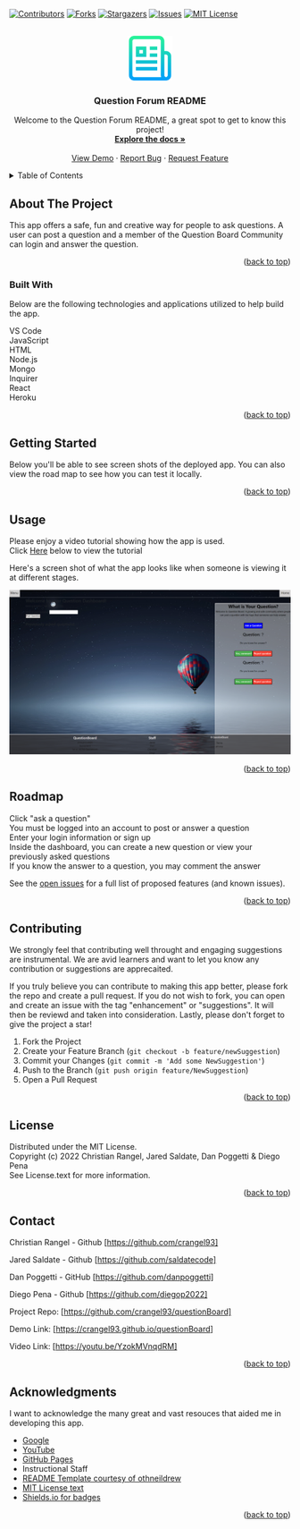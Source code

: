 <a name="readme-top"></a>

[![Contributors][contributors-shield]][contributors-url]
[![Forks][forks-shield]][forks-url]
[![Stargazers][stars-shield]][stars-url]
[![Issues][issues-shield]][issues-url]
[![MIT License][license-shield]][license-url]


<!-- PROJECT LOGO -->
<br />
<div align="center">
    <img src="./assets/css/images/logo.png" alt="Logo" width="80" height="80">

  <h3 align="center">Question Forum README</h3>

  <p align="center">
    Welcome to the Question Forum README, a great spot to get to know this project!
    <br />
    <a href="https://github.com/crangel93/questionBoard"><strong>Explore the docs »</strong></a>
    <br />
    <br />
    <a href="https://crangel93.github.io/questionBoard/">View Demo</a>
    ·
    <a href="https://github.com/crangel93/questionBoard/issues">Report Bug</a>
    ·
    <a href="https://github.com/crangel93/questionBoard/issues">Request Feature</a>
  </p>
</div>



<!-- TABLE OF CONTENTS -->
<details>
  <summary>Table of Contents</summary>
  <ol>
    <li>
      <a href="#about-the-project">About The Project</a>
      <ul>
        <li><a href="#built-with">Built With</a></li>
      </ul>
    </li>
    <li><a href="#getting-started">Getting Started</a></li>
    <li><a href="#usage">Usage</a></li>
    <li><a href="#roadmap">Roadmap</a></li>
    <li><a href="#contributing">Contributing</a></li>
    <li><a href="#license">License</a></li>
    <li><a href="#contact">Contact</a></li>
    <li><a href="#acknowledgments">Acknowledgments</a></li>
  </ol>
</details>



<!-- ABOUT THE PROJECT -->
## About The Project

This app offers a safe, fun and creative way for people to ask questions. A user can post a question and a member of the Question Board Community can login and answer the question.

<p align="right">(<a href="#readme-top">back to top</a>)</p>


### Built With

Below are the following technologies and applications utilized to help build the app.<br>

VS Code<br>
JavaScript<br>
HTML<br>
Node.js<br>
Mongo<br>
Inquirer<br>
React<br>
Heroku<br>

<p align="right">(<a href="#readme-top">back to top</a>)</p>



<!-- GETTING STARTED -->
## Getting Started

Below you'll be able to see screen shots of the deployed app. You can also view the road map to see how you can test it locally.


<p align="right">(<a href="#readme-top">back to top</a>)</p>


<!-- USAGE EXAMPLES -->
## Usage

Please enjoy a video tutorial showing how the app is used.<br>
Click <a href="https://youtu.be/YzokMVnqdRM">Here</a> below to view the tutorial<br>

Here's a screen shot of what the app looks like when someone is viewing it at different stages.<br>

![](./Assets/css/images/questionboardhomepage.png)<br>


<p align="right">(<a href="#readme-top">back to top</a>)</p>



<!-- ROADMAP -->
## Roadmap

Click "ask a question"<br>
You must be logged into an account to post or answer a question<br>
Enter your login information or sign up<br>
Inside the dashboard, you can create a new question or view your previously asked questions<br>
If you know the answer to a question, you may comment the answer<br>

See the [open issues](https://github.com/crangel93/questionBoard/issues) for a full list of proposed features (and known issues).

<p align="right">(<a href="#readme-top">back to top</a>)</p>



<!-- CONTRIBUTING -->
## Contributing

We strongly feel that contributing well throught and engaging suggestions are instrumental. We are avid learners and want to let you know any contribution or suggestions are apprecaited.

If you truly believe you can contribute to making this app better, please fork the repo and create a pull request. If you do not wish to fork, you can open and create an issue with the tag "enhancement" or "suggestions". It will then be reviewd and taken into consideration. Lastly, please don't forget to give the project a star!

1. Fork the Project
2. Create your Feature Branch (`git checkout -b feature/newSuggestion`)
3. Commit your Changes (`git commit -m 'Add some NewSuggestion'`)
4. Push to the Branch (`git push origin feature/NewSuggestion`)
5. Open a Pull Request


<p align="right">(<a href="#readme-top">back to top</a>)</p>




<!-- LICENSE -->
## License

Distributed under the MIT License.<br>
Copyright (c) 2022 Christian Rangel, Jared Saldate, Dan Poggetti & Diego Pena<br>
See License.text for more information.
<p align="right">(<a href="#readme-top">back to top</a>)</p>



<!-- CONTACT -->
## Contact

Christian Rangel - Github [https://github.com/crangel93]

Jared Saldate - Github [https://github.com/saldatecode]

Dan Poggetti - GitHub [https://github.com/danpoggetti]

Diego Pena - Github [https://github.com/diegop2022]

Project Repo: [https://github.com/crangel93/questionBoard]

Demo Link: [https://crangel93.github.io/questionBoard]

Video Link: [https://youtu.be/YzokMVnqdRM]

<p align="right">(<a href="#readme-top">back to top</a>)</p>



<!-- ACKNOWLEDGMENTS -->
## Acknowledgments

I want to acknowledge the many great and vast resouces that aided me in developing this app.

* [Google](https://www.google.com)
* [YouTube](https://www.youtube.com)
* [GitHub Pages](https://pages.github.com)
* Instructional Staff
* [README Template courtesy of othneildrew](https://github.com/othneildrew/Best-README-Template)
* [MIT License text](https://mit-license.org/license.txt)
* [Shields.io for badges](https://shields.io/)


<p align="right">(<a href="#readme-top">back to top</a>)</p>



<!-- MARKDOWN LINKS & IMAGES -->
<!-- https://www.markdownguide.org/basic-syntax/#reference-style-links -->
[contributors-shield]: https://img.shields.io/github/contributors-anon/crangel93/questionBoard?style=for-the-badge
[contributors-url]: https://github.com/crangel93/questionBoard/graphs/contributors
[forks-shield]: https://img.shields.io/github/forks/crangel93/questionBoard?style=for-the-badge
[forks-url]: https://github.com/crangel93/questionBoard/network/members
[stars-shield]: https://img.shields.io/github/stars/crangel93/questionBoard?style=for-the-badge
[stars-url]: https://github.com/crangel93/questionBoard/stargazers
[issues-shield]: https://img.shields.io/github/issues/crangel93/questionBoard?style=for-the-badge
[issues-url]: https://github.com/crangel93/questionBoard/issues
[license-shield]: https://img.shields.io/github/license/crangel93/questionBoard?style=for-the-badge
[license-url]: https://github.com/crangel93/questionBoard/blob/main/LICENSE
[product-screenshot]: images/screenshot.png

